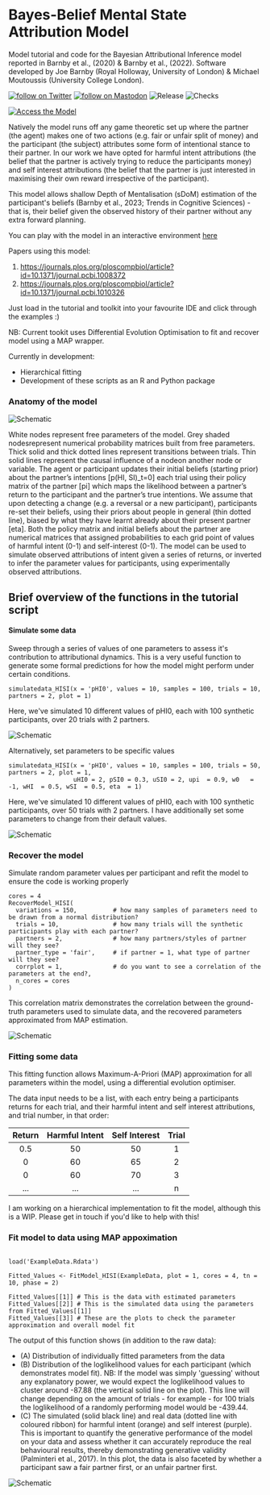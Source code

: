 # Bayes-Belief Mental State Attribution Model
Model tutorial and code for the Bayesian Attributional Inference model reported in Barnby et al., (2020) &amp; Barnby et al., (2022). Software developed by Joe Barnby (Royal Holloway, University of London) & Michael Moutoussis (University College London).
<p>
    <a href="https://twitter.com/intent/follow?screen_name=joebarnby">
        <img src="https://badgen.net/badge/icon/twitter?icon=twitter&label"
            alt="follow on Twitter"></a>
    <a href="https://mastodon.online/@JoeBarnby">
        <img src="https://badgen.net/badge/icon/mastodon?icon=mastodon&label"
            alt="follow on Mastodon"></a>    
    <a>
        <img src="https://badgen.net/badge/Release/:V1.02/red?icon="
            alt="Release"></a>
    <a>
        <img src="https://badgen.net/badge/Checks/Success/green?icon="
            alt="Checks"></a>   
</p>
<p>  
    <a href="https://soccrlab.shinyapps.io/MentalStateInferenceModel/">
        <img src="https://badgen.net/badge/Interactive Model/Click Here/orange?icon="
            alt="Access the Model"></a>    
</p>
Natively the model runs off any game theoretic set up where the partner (the agent) makes one of two actions (e.g. fair or unfair split of money) and the participant (the subject) attributes some form of intentional stance to their partner. In our work we have opted for harmful intent attributions (the belief that the partner is actively trying to reduce the participants money) and self interest attributions (the belief that the partner is just interested in maximising their own reward irrespective of the participant).

This model allows shallow Depth of Mentalisation (sDoM) estimation of the participant's beliefs (Barnby et al., 2023; Trends in Cognitive Sciences) - that is, their belief given the observed history of their partner without any extra forward planning. 

You can play with the model in an interactive environment [here](https://soccrlab.shinyapps.io/MentalStateInferenceModel/)

Papers using this model: 

1. https://journals.plos.org/ploscompbiol/article?id=10.1371/journal.pcbi.1008372
2. https://journals.plos.org/ploscompbiol/article?id=10.1371/journal.pcbi.1010326

Just load in the tutorial and toolkit into your favourite IDE and click through the examples :) 

NB: Current tookit uses Differential Evolution Optimisation to fit and recover model using a MAP wrapper.

Currently in development: 

  - Hierarchical fitting
  - Development of these scripts as an R and Python package

### Anatomy of the model

![Schematic](ExampleStills/ModelSchematic.png)

White nodes represent free parameters of the model. Grey shaded nodesrepresent numerical probability matrices built from free parameters. Thick solid and thick dotted lines represent transitions between trials. Thin solid lines represent the causal influence of a nodeon another node or variable. The agent or participant updates their initial beliefs (starting prior) about the partner’s intentions [p(HI, SI)_t=0] each trial using their policy matrix of the partner [pi] which maps the likelihood between a partner’s return to the participant and the partner’s true intentions. We assume that upon detecting a change (e.g. a reversal or a new participant), participants re-set their beliefs, using their priors about people in general (thin dotted line), biased by what they have learnt already about their present partner [eta]. Both the policy matrix and initial beliefs about the partner are numerical matrices that assigned probabilities to each grid point of values of harmful intent (0-1) and self-interest (0-1). The model can be used to simulate observed attributions of intent given a series of returns, or inverted to infer the parameter values for participants, using experimentally observed attributions.

## Brief overview of the functions in the tutorial script

#### Simulate some data

Sweep through a series of values of one parameters to assess it's contribution to attributional dynamics. This is a very useful function to generate some formal predictions for how the model might perform under certain conditions.

```{r}
simulatedata_HISI(x = 'pHI0', values = 10, samples = 100, trials = 10, partners = 2, plot = 1)
```

Here, we've simulated 10 different values of pHI0, each with 100 synthetic participants, over 20 trials with 2 partners.

![Schematic](ExampleStills/Simulation1.png)

Alternatively, set parameters to be specific values

```{r}
simulatedata_HISI(x = 'pHI0', values = 10, samples = 100, trials = 50, partners = 2, plot = 1,
                  uHI0 = 2, pSI0 = 0.3, uSI0 = 2, upi  = 0.9, w0   = -1, wHI  = 0.5, wSI  = 0.5, eta  = 1)
```
Here, we've simulated 10 different values of pHI0, each with 100 synthetic participants, over 50 trials with 2 partners. I have additionally set some parameters to change from their default values.

![Schematic](ExampleStills/Simulation2.png)

### Recover the model

Simulate random parameter values per participant and refit the model to ensure the code is working properly

```{r}
cores = 4
RecoverModel_HISI(
  variations = 150,          # how many samples of parameters need to be drawn from a normal distribution?
  trials = 10,               # how many trials will the synthetic participants play with each partner?
  partners = 2,              # how many partners/styles of partner will they see?
  partner_type = 'fair',     # if partner = 1, what type of partner will they see?
  corrplot = 1,              # do you want to see a correlation of the parameters at the end?,
  n_cores = cores
)
```

This correlation matrix demonstrates the correlation between the ground-truth parameters used to simulate data, and the recovered parameters approximated from MAP estimation.

![Schematic](ExampleStills/Recovery.png)

### Fitting some data

This fitting function allows Maximum-A-Priori (MAP) approximation for all parameters within the model, using a differential evolution optimiser.

The data input needs to be a list, with each entry being a participants
returns for each trial, and their harmful intent and self interest
attributions, and trial number, in that order:

| Return | Harmful Intent | Self Interest | Trial |
|:------:|:--------------:|:-------------:|:-----:|
| 0.5    | 50             | 50            | 1     |
| 0      | 60             | 65            | 2     |
| 0      | 60             | 70            | 3     |
| ...    | ...            | ...           | n     |

I am working on a hierarchical implementation to fit the model, although this is a WIP. 
Please get in touch if you'd like to help with this!

### Fit model to data using MAP appoximation

```{r}

load('ExampleData.Rdata')

Fitted_Values <- FitModel_HISI(ExampleData, plot = 1, cores = 4, tn = 10, phase = 2)

Fitted_Values[[1]] # This is the data with estimated parameters
Fitted_Values[[2]] # This is the simulated data using the parameters from Fitted_Values[[1]]
Fitted_Values[[3]] # These are the plots to check the parameter approximation and overall model fit

```

The output of this function shows (in addition to the raw data):
- (A) Distribution of individually fitted parameters from the data
- (B) Distribution of the loglikelihood values for each participant (which demonstrates model fit). NB: If the model was simply 'guessing' without any explanatory power, we would expect the loglikelihood values to cluster around -87.88 (the vertical solid line on the plot). This line will change depending on the amount of trials - for example - for 100 trials the loglikelihood of a randomly performing model would be -439.44.
- (C) The simulated (solid black line) and real data (dotted line with coloured ribbon) for harmful intent (orange) and self interest (purple). This is important to quantify the generative performance of the model on your data and assess whether it can accurately reproduce the real behavioural results, thereby demonstrating generative validity (Palminteri et al., 2017). In this plot, the data is also faceted by whether a participant saw a fair partner first, or an unfair partner first. 

![Schematic](ExampleStills/Fitting.png)
